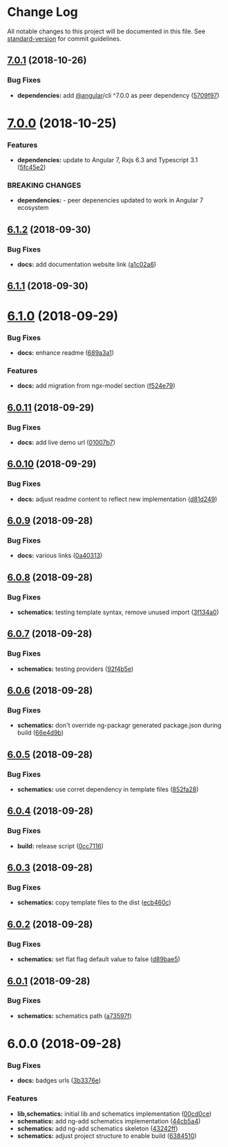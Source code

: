 # Change Log

All notable changes to this project will be documented in this file. See [standard-version](https://github.com/conventional-changelog/standard-version) for commit guidelines.

<a name="7.0.1"></a>
## [7.0.1](https://github.com/angular-extensions/model/compare/v7.0.0...v7.0.1) (2018-10-26)


### Bug Fixes

* **dependencies:** add [@angular](https://github.com/angular)/cli ^7.0.0 as peer dependency ([5709f97](https://github.com/angular-extensions/model/commit/5709f97))



<a name="7.0.0"></a>
# [7.0.0](https://github.com/angular-extensions/model/compare/v6.1.2...v7.0.0) (2018-10-25)


### Features

* **dependencies:** update to Angular 7, Rxjs 6.3 and Typescript 3.1 ([5fc45e2](https://github.com/angular-extensions/model/commit/5fc45e2))


### BREAKING CHANGES

* **dependencies:** - peer depenencies updated to work in Angular 7 ecosystem



<a name="6.1.2"></a>
## [6.1.2](https://github.com/angular-extensions/model/compare/v6.1.1...v6.1.2) (2018-09-30)


### Bug Fixes

* **docs:** add documentation website link ([a1c02a6](https://github.com/angular-extensions/model/commit/a1c02a6))



<a name="6.1.1"></a>
## [6.1.1](https://github.com/angular-extensions/model/compare/v6.1.0...v6.1.1) (2018-09-30)



<a name="6.1.0"></a>
# [6.1.0](https://github.com/angular-extensions/model/compare/v6.0.11...v6.1.0) (2018-09-29)


### Bug Fixes

* **docs:** enhance readme ([689a3a1](https://github.com/angular-extensions/model/commit/689a3a1))


### Features

* **docs:** add migration from ngx-model section ([f524e79](https://github.com/angular-extensions/model/commit/f524e79))



<a name="6.0.11"></a>
## [6.0.11](https://github.com/angular-extensions/model/compare/v6.0.10...v6.0.11) (2018-09-29)


### Bug Fixes

* **docs:** add live demo url ([01007b7](https://github.com/angular-extensions/model/commit/01007b7))



<a name="6.0.10"></a>
## [6.0.10](https://github.com/angular-extensions/model/compare/v6.0.9...v6.0.10) (2018-09-29)


### Bug Fixes

* **docs:** adjust readme content to reflect new implementation ([d81d249](https://github.com/angular-extensions/model/commit/d81d249))



<a name="6.0.9"></a>
## [6.0.9](https://github.com/angular-extensions/model/compare/v6.0.8...v6.0.9) (2018-09-28)


### Bug Fixes

* **docs:** various links ([0a40313](https://github.com/angular-extensions/model/commit/0a40313))



<a name="6.0.8"></a>
## [6.0.8](https://github.com/@angular-extensions/model/compare/v6.0.7...v6.0.8) (2018-09-28)


### Bug Fixes

* **schematics:** testing template syntax, remove unused import ([3f134a0](https://github.com/@angular-extensions/model/commit/3f134a0))



<a name="6.0.7"></a>
## [6.0.7](https://github.com/@angular-extensions/model/compare/v6.0.6...v6.0.7) (2018-09-28)


### Bug Fixes

* **schematics:** testing providers ([92f4b5e](https://github.com/@angular-extensions/model/commit/92f4b5e))



<a name="6.0.6"></a>
## [6.0.6](https://github.com/@angular-extensions/model/compare/v6.0.5...v6.0.6) (2018-09-28)


### Bug Fixes

* **schematics:** don't override ng-packagr generated package.json during build ([66e4d9b](https://github.com/@angular-extensions/model/commit/66e4d9b))



<a name="6.0.5"></a>
## [6.0.5](https://github.com/@angular-extensions/model/compare/v6.0.4...v6.0.5) (2018-09-28)


### Bug Fixes

* **schematics:** use corret dependency in template files ([852fa28](https://github.com/@angular-extensions/model/commit/852fa28))



<a name="6.0.4"></a>
## [6.0.4](https://github.com/@angular-extensions/model/compare/v6.0.3...v6.0.4) (2018-09-28)


### Bug Fixes

* **build:** release script ([0cc7116](https://github.com/@angular-extensions/model/commit/0cc7116))



<a name="6.0.3"></a>
## [6.0.3](https://github.com/@angular-extensions/model/compare/v6.0.2...v6.0.3) (2018-09-28)


### Bug Fixes

* **schematics:** copy template files to the dist ([ecb460c](https://github.com/@angular-extensions/model/commit/ecb460c))



<a name="6.0.2"></a>
## [6.0.2](https://github.com/@angular-extensions/model/compare/v6.0.1...v6.0.2) (2018-09-28)


### Bug Fixes

* **schematics:** set flat flag default value to false ([d89bae5](https://github.com/@angular-extensions/model/commit/d89bae5))



<a name="6.0.1"></a>
## [6.0.1](https://github.com/@angular-extensions/model/compare/v6.0.0...v6.0.1) (2018-09-28)


### Bug Fixes

* **schematics:** schematics path ([a73597f](https://github.com/@angular-extensions/model/commit/a73597f))



<a name="6.0.0"></a>
# 6.0.0 (2018-09-28)


### Bug Fixes

* **docs:** badges urls ([3b3376e](https://github.com/@angular-extensions/model/commit/3b3376e))


### Features

* **lib,schematics:** initial lib and schematics implementation ([00cd0ce](https://github.com/@angular-extensions/model/commit/00cd0ce))
* **schematics:** add ng-add schematics implementation ([44cb5a4](https://github.com/@angular-extensions/model/commit/44cb5a4))
* **schematics:** add ng-add schematics skeleton ([43242ff](https://github.com/@angular-extensions/model/commit/43242ff))
* **schematics:** adjust project structure to enable build ([6384510](https://github.com/@angular-extensions/model/commit/6384510))
